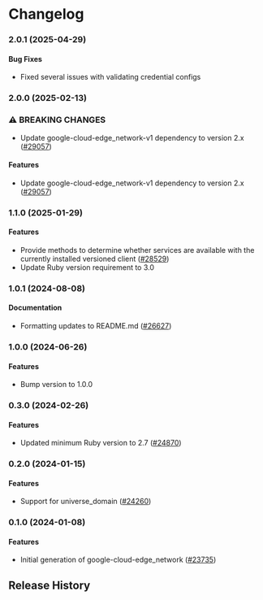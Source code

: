 # Changelog

### 2.0.1 (2025-04-29)

#### Bug Fixes

* Fixed several issues with validating credential configs 

### 2.0.0 (2025-02-13)

### ⚠ BREAKING CHANGES

* Update google-cloud-edge_network-v1 dependency to version 2.x ([#29057](https://github.com/googleapis/google-cloud-ruby/issues/29057))

#### Features

* Update google-cloud-edge_network-v1 dependency to version 2.x ([#29057](https://github.com/googleapis/google-cloud-ruby/issues/29057)) 

### 1.1.0 (2025-01-29)

#### Features

* Provide methods to determine whether services are available with the currently installed versioned client ([#28529](https://github.com/googleapis/google-cloud-ruby/issues/28529)) 
* Update Ruby version requirement to 3.0 

### 1.0.1 (2024-08-08)

#### Documentation

* Formatting updates to README.md ([#26627](https://github.com/googleapis/google-cloud-ruby/issues/26627)) 

### 1.0.0 (2024-06-26)

#### Features

* Bump version to 1.0.0 

### 0.3.0 (2024-02-26)

#### Features

* Updated minimum Ruby version to 2.7 ([#24870](https://github.com/googleapis/google-cloud-ruby/issues/24870)) 

### 0.2.0 (2024-01-15)

#### Features

* Support for universe_domain ([#24260](https://github.com/googleapis/google-cloud-ruby/issues/24260)) 

### 0.1.0 (2024-01-08)

#### Features

* Initial generation of google-cloud-edge_network ([#23735](https://github.com/googleapis/google-cloud-ruby/issues/23735)) 

## Release History

